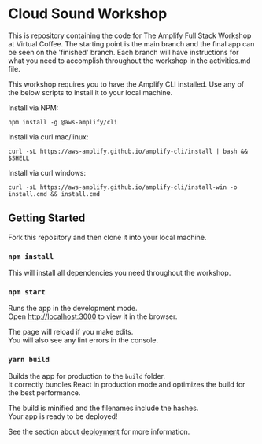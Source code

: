 # Cloud Sound Workshop

This is repository containing the code for The Amplify Full Stack Workshop at Virtual Coffee. The starting point is the main branch and the final app can be seen on the 'finished' branch. Each branch will have instructions for what you need to accomplish throughout the workshop in the activities.md file. 

This workshop requires you to have the Amplify CLI installed. Use any of the below scripts to install it to your local machine. 

Install via NPM:

```
npm install -g @aws-amplify/cli
```

Install via curl mac/linux:
```
curl -sL https://aws-amplify.github.io/amplify-cli/install | bash && $SHELL
```

Install via curl windows:

```
curl -sL https://aws-amplify.github.io/amplify-cli/install-win -o install.cmd && install.cmd
```

## Getting Started

Fork this repository and then clone it into your local machine.

### `npm install`

This will install all dependencies you need throughout the workshop.

### `npm start`

Runs the app in the development mode.\
Open [http://localhost:3000](http://localhost:3000) to view it in the browser.

The page will reload if you make edits.\
You will also see any lint errors in the console.

### `yarn build`

Builds the app for production to the `build` folder.\
It correctly bundles React in production mode and optimizes the build for the best performance.

The build is minified and the filenames include the hashes.\
Your app is ready to be deployed!

See the section about [deployment](https://facebook.github.io/create-react-app/docs/deployment) for more information.

